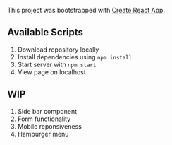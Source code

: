 This project was bootstrapped with [Create React App](https://github.com/facebook/create-react-app).

## Available Scripts

1. Download repository locally
2. Install dependencies using `npm install`
3. Start server with `npm start`
4. View page on localhost

## WIP

1. Side bar component
2. Form functionality
3. Mobile reponsiveness
4. Hamburger menu
